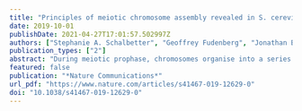 ```yaml
---
title: "Principles of meiotic chromosome assembly revealed in S. cerevisiae"
date: 2019-10-01
publishDate: 2021-04-27T17:01:57.502997Z
authors: ["Stephanie A. Schalbetter", "Geoffrey Fudenberg", "Jonathan Baxter", "Katherine S. Pollard", "Matthew J. Neale"]
publication_types: ["2"]
abstract: "During meiotic prophase, chromosomes organise into a series of chromatin loops emanating from a proteinaceous axis, but the mechanisms of assembly remain unclear. Here we use Saccharomyces cerevisiae to explore how this elaborate three-dimensional chromosome organisation is linked to genomic sequence. As cells enter meiosis, we observe that strong cohesin-dependent grid-like Hi-C interaction patterns emerge, reminiscent of mammalian interphase organisation, but with distinct regulation. Meiotic patterns agree with simulations of loop extrusion with growth limited by barriers, in which a heterogeneous population of expanding loops develop along the chromosome. Importantly, CTCF, the factor that imposes similar features in mammalian interphase, is absent in S. cerevisiae, suggesting alternative mechanisms of barrier formation. While grid-like interactions emerge independently of meiotic chromosome synapsis, synapsis itself generates additional compaction that matures differentially according to telomere proximity and chromosome size. Collectively, our results elucidate fundamental principles of chromosome assembly and demonstrate the essential role of cohesin within this evolutionarily conserved process."
featured: false
publication: "*Nature Communications*"
url_pdf: "https://www.nature.com/articles/s41467-019-12629-0"
doi: "10.1038/s41467-019-12629-0"
---
```


